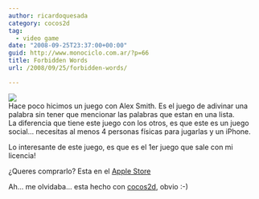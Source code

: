 ```yaml
---
author: ricardoquesada
category: cocos2d
tag:
  - video game
date: "2008-09-25T23:37:00+00:00"
guid: http://www.monociclo.com.ar/?p=66
title: Forbidden Words
url: /2008/09/25/forbidden-words/

---
```

[![](http://lh3.ggpht.com/ricardoquesada/SNvCn5dIbSI/AAAAAAAAI2U/4DhEw_0myrs/s400/IMG_0003_4.PNG)](http://lh3.ggpht.com/ricardoquesada/SNvCn5dIbSI/AAAAAAAAI2U/4DhEw_0myrs/s400/IMG_0003_4.PNG)  
Hace poco hicimos un juego con Alex Smith. Es el juego de adivinar una palabra sin tener que mencionar las palabras que estan en una lista.  
La diferencia que tiene este juego con los otros, es que este es un juego social... necesitas al menos 4 personas físicas para jugarlas y un iPhone.

Lo interesante de este juego, es que es el 1er juego que sale con mi licencia!

¿Queres comprarlo? Esta en el [Apple Store](http://phobos.apple.com/WebObjects/MZStore.woa/wa/viewArtist?id=290495691)

Ah... me olvidaba... esta hecho con [cocos2d](http://code.google.com/p/cocos2d-iphone), obvio :-)
